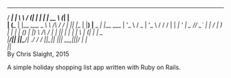    _____ _             __          ___ _   _     _____       _ _     
  / ____| |            \ \        / (_| | | |   |  __ \     (_| |    
 | (___ | |__   ___  _ _\ \  /\  / / _| |_| |__ | |__) |__ _ _| |___ 
  \___ \| '_ \ / _ \| '_ \ \/  \/ / | | __| '_ \|  _  // _` | | / __|
  ____) | | | | (_) | |_) \  /\  /  | | |_| | | | | \ | (_| | | \__ \
 |_____/|_| |_|\___/| .__/ \/  \/   |_|\__|_| |_|_|  \_\__,_|_|_|___/
                    | |                                              
                    |_|                                              
By Chris Slaight, 2015

A simple holiday shopping list app written with Ruby on Rails.